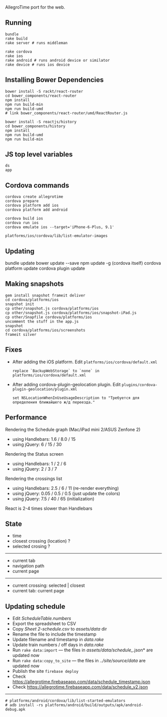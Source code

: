 AllegroTime port for the web.

## Running

    bundle
    rake build
    rake server # runs middleman

    rake cordova
    rake ios
    rake android # runs android device or similator
    rake device # runs ios device

## Installing Bower Dependencies

    bower install -S rackt/react-router
    cd bower_components/react-router
    npm install
    npm run build-min
    npm run build-umd
    # link bower_components/react-router/umd/ReactRouter.js

    bower install -S reactjs/history
    cd bower_components/history
    npm install
    npm run build-umd
    npm run build-min


## JS top level variables

    ds
    app

## Cordova commands

    cordova create allegrotime
    cordova prepare
    cordova platform add ios
    cordova platform add android

    cordova build ios
    cordova run ios
    cordova emulate ios --target='iPhone-6-Plus, 9.1'

    platforms/ios/cordova/lib/list-emulator-images

## Updating

  bundle update
  bower update --save
  npm update -g (cordova itself)
  cordova platform update
  cordova plugin update

## Making snapshots

    gem install snapshot frameit deliver
    cd cordova/platforms/ios
    snapshot init
    cp other/snapshot.js cordova/platforms/ios
    cp other/snapshot.js cordova/platforms/ios/snapshot-iPad.js
    cp other/Snapfile cordova/platforms/ios
    uncomment the stuff in the app.js
    snapshot
    cd cordova/platforms/ios/screenshots
    frameit silver


## Fixes

  * After adding the iOS platform. Edit `platforms/ios/cordova/default.xml`

        replace `BackupWebStorage` to `none` in platforms/ios/cordova/default.xml

  * After adding cordova-plugin-geolocation plugin. Edit `plugins/cordova-plugin-geolocation/plugin.xml`

        set NSLocationWhenInUseUsageDescription to "Требуется для определения ближайшего ж/д переезда."


## Performance

Rendering the Schedule graph (Mac/iPad mini 2/ASUS Zenfone 2)

 * using Handlebars: 1.6 / 8.0 / 15
 * using jQuery: 6 / 15 / 30

Rendering the Status screen

* using Handlebars: 1 / 2 / 6
* using jQuery: 2 / 3 / 7

Rendering the crossings list

* using Handlebars: 2.5 / 6 / 11 (re-render everything)
* using jQuery: 0.05 / 0.5 / 0.5 (just update the colors)
* using jQuery: 7.5 / 40 / 65 (initialization)

React is 2-4 times slower than Handlebars


## State

* time
* closest crossing (location) ?
* selected crosing ?
***
* current tab
* navigation path
* current page
***
* current crossing: selected | closest
* current tab: current page


## Updating schedule

* Edit *ScheduleTable.numbers*
* Export the spreadsheet to CSV
* Copy *Sheet 2-schedule.csv* to *assets/data* dir
* Rename the file to include the timestamp
* Update filename and timestamp in *data.rake*
* Update train numbers / off days in *data.rake*
* Run `rake data:import` — the files in *assets/data/schedule_*.json* are updated now
* Run `rake data:copy_to_site` — the files in *../site/source/data* are updated now
* Publish the site `firebase deploy`
* Check https://allegrotime.firebaseapp.com/data/schedule_timestamp.json
* Check https://allegrotime.firebaseapp.com/data/schedule_v2.json

***

    # platforms/android/cordova/lib/list-started-emulators
    # adb install -rs platforms/android/build/outputs/apk/android-debug.apk

